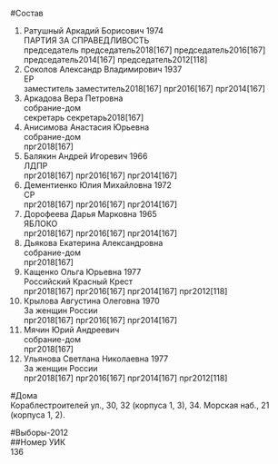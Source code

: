 #Состав  
1. Ратушный Аркадий Борисович 1974  
    ПАРТИЯ ЗА СПРАВЕДЛИВОСТЬ  
    председатель председатель2018[167] председатель2016[167] председатель2014[167] председатель2012[118]  
2. Соколов Александр Владимирович 1937  
    ЕР  
    заместитель заместитель2018[167] прг2016[167] прг2014[167]  
3. Аркадова Вера Петровна  
    собрание-дом  
    секретарь секретарь2018[167]  
4. Анисимова Анастасия Юрьевна  
    собрание-дом  
    прг2018[167]  
5. Балякин Андрей Игоревич 1966  
    ЛДПР  
    прг2018[167] прг2016[167] прг2014[167]  
6. Дементиенко Юлия Михайловна 1972  
    СР  
    прг2018[167] прг2016[167] прг2014[167]  
7. Дорофеева Дарья Марковна 1965  
    ЯБЛОКО  
    прг2018[167] прг2016[167] прг2014[167]  
8. Дьякова Екатерина Александровна  
    собрание-дом  
    прг2018[167]  
9. Кащенко Ольга Юрьевна 1977  
    Российский Красный Крест  
    прг2018[167] прг2016[167] прг2014[167] прг2012[118]  
10. Крылова Августина Олеговна 1970  
    За женщин России  
    прг2018[167] прг2016[167] прг2014[167]  
11. Мячин Юрий Андреевич  
    собрание-дом  
    прг2018[167]  
12. Ульянова Светлана Николаевна 1977  
    За женщин России  
    прг2018[167] прг2016[167] прг2014[167] прг2012[118]  

#Дома  
Кораблестроителей ул.,     30, 32 (корпуса 1, 3), 34. Морская наб.,     21 (корпуса 1, 2).  
  
#Выборы-2012  
##Номер УИК  
136  
